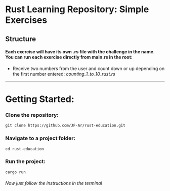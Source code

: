 # Rust Learning Repository: Simple Exercises

## Structure
#### Each exercise will have its own .rs file with the challenge in the name. <br> You can run each exercise directly from main.rs in the root:
 
 - Receive two numbers from the user and count down or up depending on the first number entered:
   <i>counting_1_to_10_rust.rs</i>

-----

# Getting Started:

### Clone the repository:

    git clone https://github.com/JF-Ar/rust-education.git

### Navigate to a project folder:

    cd rust-education

### Run the project:
    cargo run
###### Now just follow the instructions in the terminal